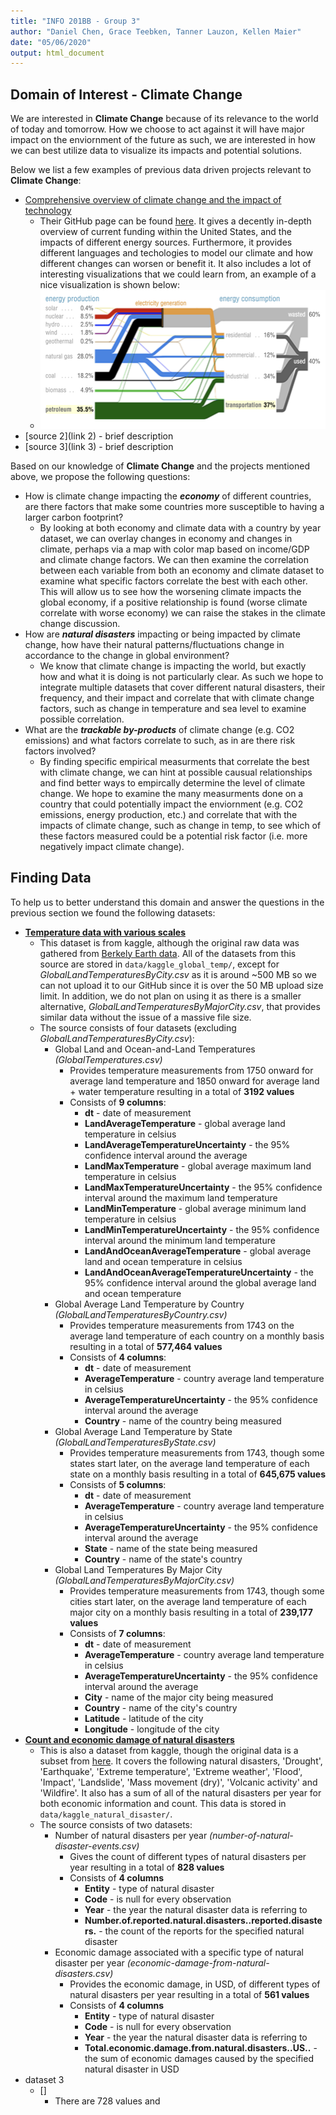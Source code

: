 ```yaml
---
title: "INFO 201BB - Group 3"
author: "Daniel Chen, Grace Teebken, Tanner Lauzon, Kellen Maier"
date: "05/06/2020"
output: html_document
---
```


## Domain of Interest - **Climate Change**
We are interested in **Climate Change** because of its relevance to the world of today and tomorrow. How we choose to act against it will have major impact on the enviornment of the future as such, we are interested in how we can best utilize data to visualize its impacts and potential solutions.

Below we list a few examples of previous data driven projects relevant to **Climate Change**:

- [Comprehensive overview of climate change and the impact of technology](http://worrydream.com/ClimateChange/)
    - Their GitHub page can be found [here](https://github.com/worrydream/ClimateChange). It gives a decently in-depth overview of current funding within the United States, and the impacts of different energy sources. Furthermore, it provides different languages and techologies to model our climate and how different changes can worsen or benefit it. It also includes a lot of interesting visualizations that we could learn from, an example of a nice visualization is shown below:
    - ![image of electricity source and resulting energy comsumption](imgs/project_1_for_readme.png)
- [source 2](link 2) - brief description
- [source 3](link 3) - brief description

Based on our knowledge of **Climate Change** and the projects mentioned above, we propose the following questions:

- How is climate change impacting the ***economy*** of different countries, are there factors that make some countries more susceptible to having a larger carbon footprint?
    - By looking at both economy and climate data with a country by year dataset, we can overlay changes in economy and changes in climate, perhaps via a map with color map based on income/GDP and climate change factors. We can then examine the correlation between each variable from both an economy and climate dataset to examine what specific factors correlate the best with each other. This will allow us to see how the worsening climate impacts the global economy, if a positive relationship is found (worse climate correlate with worse economy) we can raise the stakes in the climate change discussion.
- How are ***natural disasters*** impacting or being impacted by climate change, how have their natural patterns/fluctuations change in accordance to the change in global environment?
    - We know that climate change is impacting the world, but exactly how and what it is doing is not particularly clear. As such we hope to integrate multiple datasets that cover different natural disasters, their frequency, and their impact and correlate that with climate change factors, such as change in temperature and sea level to examine possible correlation.
- What are the ***trackable by-products*** of climate change (e.g. CO2 emissions) and what factors correlate to such, as in are there risk factors involved?
    - By finding specific empirical measurments that correlate the best with climate change, we can hint at possible causual relationships and find better ways to empircally determine the level of climate change. We hope to examine the many measurments done on a country that could potentially impact the enviornment (e.g. CO2 emissions, energy production, etc.) and correlate that with the impacts of climate change, such as change in temp, to see which of these factors measured could be a potential risk factor (i.e. more negatively impact climate change).

## Finding Data
To help us to better understand this domain and answer the questions in the previous section we found the following datasets:

- [**Temperature data with various scales**](https://www.kaggle.com/berkeleyearth/climate-change-earth-surface-temperature-data)
    - This dataset is from kaggle, although the original raw data was gathered from [Berkely Earth data](http://berkeleyearth.org/data/). All of the datasets from this source are stored in `data/kaggle_global_temp/`, except for *GlobalLandTemperaturesByCity.csv* as it is around ~500 MB so we can not upload it to our GitHub since it is over the 50 MB upload size limit. In addition, we do not plan on using it as there is a smaller alternative, *GlobalLandTemperaturesByMajorCity.csv*, that provides similar data without the issue of a massive file size.
    - The source consists of four datasets (excluding *GlobalLandTemperaturesByCity.csv*):
        - Global Land and Ocean-and-Land Temperatures *(GlobalTemperatures.csv)*
            - Provides temperature measurements from 1750 onward for average land temperature and 1850 onward for average land + water temperature resulting in a total of **3192 values**
            - Consists of **9 columns**:
                - **dt** - date of measurement
                - **LandAverageTemperature** - global average land temperature in celsius
                - **LandAverageTemperatureUncertainty** - the 95% confidence interval around the average
                - **LandMaxTemperature** - global average maximum land temperature in celsius
                - **LandMaxTemperatureUncertainty** - the 95% confidence interval around the maximum land temperature
                - **LandMinTemperature** - global average minimum land temperature in celsius
                - **LandMinTemperatureUncertainty** - the 95% confidence interval around the minimum land temperature
                - **LandAndOceanAverageTemperature** - global average land and ocean temperature in celsius
                - **LandAndOceanAverageTemperatureUncertainty** - the 95% confidence interval around the global average land and ocean temperature
        - Global Average Land Temperature by Country *(GlobalLandTemperaturesByCountry.csv)*
            - Provides temperature measurements from 1743 on the average land temperature of each country on a monthly basis resulting in a total of **577,464 values**
            - Consists of **4 columns**:
                - **dt** - date of measurement
                - **AverageTemperature** - country average land temperature in celsius
                - **AverageTemperatureUncertainty** - the 95% confidence interval around the average
                - **Country** - name of the country being measured
        - Global Average Land Temperature by State *(GlobalLandTemperaturesByState.csv)*
            - Provides temperature measurements from 1743, though some states start later, on the average land temperature of each state on a monthly basis resulting in a total of **645,675 values**
            - Consists of **5 columns**:
                - **dt** - date of measurement
                - **AverageTemperature** - country average land temperature in celsius
                - **AverageTemperatureUncertainty** - the 95% confidence interval around the average
                - **State** - name of the state being measured
                - **Country** - name of the state's country
        - Global Land Temperatures By Major City *(GlobalLandTemperaturesByMajorCity.csv)*
            - Provides temperature measurements from 1743, though some cities start later, on the average land temperature of each major city on a monthly basis resulting in a total of **239,177 values**
            - Consists of **7 columns**:
                - **dt** - date of measurement
                - **AverageTemperature** - country average land temperature in celsius
                - **AverageTemperatureUncertainty** - the 95% confidence interval around the average
                - **City** - name of the major city being measured
                - **Country** - name of the city's country
                - **Latitude** - latitude of the city
                - **Longitude** - longitude of the city
- [**Count and economic damage of natural disasters**](https://www.kaggle.com/dataenergy/natural-disaster-data#number-of-natural-disaster-events.csv)
    - This is also a dataset from kaggle, though the original data is a subset from [here](https://ourworldindata.org/natural-disasters). It covers the following natural disasters, 'Drought', 'Earthquake', 'Extreme temperature', 'Extreme weather', 'Flood', 'Impact', 'Landslide', 'Mass movement (dry)', 'Volcanic activity' and 'Wildfire'. It also has a sum of all of the natural disasters per year for both economic information and count. This data is stored in `data/kaggle_natural_disaster/`.
    - The source consists of two datasets:
        - Number of natural disasters per year *(number-of-natural-disaster-events.csv)*
            - Gives the count of different types of natural disasters per year resulting in a total of **828 values**
            - Consists of **4 columns**
                - **Entity** - type of natural disaster
                - **Code** - is null for every observation
                - **Year** - the year the natural disaster data is referring to
                - **Number.of.reported.natural.disasters..reported.disasters.** - the count of the reports for the specified natural disaster
        - Economic damage associated with a specific type of natural disaster per year *(economic-damage-from-natural-disasters.csv)*
            - Provides the economic damage, in USD, of different types of natural disasters per year resulting in a total of **561 values**
            - Consists of **4 columns**
                - **Entity** - type of natural disaster
                - **Code** - is null for every observation
                - **Year** - the year the natural disaster data is referring to
                - **Total.economic.damage.from.natural.disasters..US..** - the sum of economic damages caused by the specified natural disaster in USD
- dataset 3
   - []
       - There are 728 values and 




